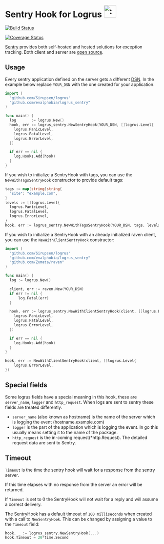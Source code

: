 # Sentry Hook for Logrus <img src="http://i.imgur.com/hTeVwmJ.png" width="40" height="40" alt=":walrus:" class="emoji" title=":walrus:" />


[![Build Status](https://drone.io/github.com/evalphobia/logrus_sentry/status.png)](https://drone.io/github.com/evalphobia/logrus_sentry/latest)

[![Coverage Status](https://coveralls.io/repos/evalphobia/logrus_sentry/badge.svg?branch=master&service=github)](https://coveralls.io/github/evalphobia/logrus_sentry?branch=master)

[Sentry](https://getsentry.com) provides both self-hosted and hosted
solutions for exception tracking.
Both client and server are
[open source](https://github.com/getsentry/sentry).

## Usage

Every sentry application defined on the server gets a different
[DSN](https://www.getsentry.com/docs/). In the example below replace
`YOUR_DSN` with the one created for your application.

```go
import (
  "github.com/Sirupsen/logrus"
  "github.com/evalphobia/logrus_sentry"
)

func main() {
  log       := logrus.New()
  hook, err := logrus_sentry.NewSentryHook(YOUR_DSN, []logrus.Level{
    logrus.PanicLevel,
    logrus.FatalLevel,
    logrus.ErrorLevel,
  })

  if err == nil {
    log.Hooks.Add(hook)
  }
}
```

If you wish to initialize a SentryHook with tags, you can use the `NewWithTagsSentryHook` constructor to provide default tags:

```go
tags := map[string]string{
  "site": "example.com",
}
levels := []logrus.Level{
  logrus.PanicLevel,
  logrus.FatalLevel,
  logrus.ErrorLevel,
}
hook, err := logrus_sentry.NewWithTagsSentryHook(YOUR_DSN, tags, levels)

```

If you wish to initialize a SentryHook with an already initialized raven client, you can use
the `NewWithClientSentryHook` constructor:

```go
import (
  "github.com/Sirupsen/logrus"
  "github.com/evalphobia/logrus_sentry"
  "github.com/Zumata/raven"
)

func main() {
  log := logrus.New()

  client, err := raven.New(YOUR_DSN)
  if err != nil {
      log.Fatal(err)
  }

  hook, err := logrus_sentry.NewWithClientSentryHook(client, []logrus.Level{
    logrus.PanicLevel,
    logrus.FatalLevel,
    logrus.ErrorLevel,
  })

  if err == nil {
    log.Hooks.Add(hook)
  }
}

hook, err := NewWithClientSentryHook(client, []logrus.Level{
	logrus.ErrorLevel,
})
```

## Special fields

Some logrus fields have a special meaning in this hook,
these are `server_name`, `logger` and `http_request`.
When logs are sent to sentry these fields are treated differently.
- `server_name` (also known as hostname) is the name of the server which
is logging the event (hostname.example.com)
- `logger` is the part of the application which is logging the event.
In go this usually means setting it to the name of the package.
- `http_request` is the in-coming request(*http.Request). The detailed request data are sent to Sentry.

## Timeout

`Timeout` is the time the sentry hook will wait for a response
from the sentry server.

If this time elapses with no response from
the server an error will be returned.

If `Timeout` is set to 0 the SentryHook will not wait for a reply
and will assume a correct delivery.

The SentryHook has a default timeout of `100 milliseconds` when created
with a call to `NewSentryHook`. This can be changed by assigning a value to the `Timeout` field:

```go
hook, _ := logrus_sentry.NewSentryHook(...)
hook.Timeout = 20*time.Second
```
